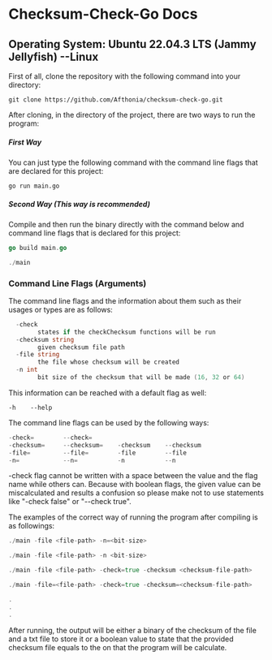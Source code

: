 # Checksum-Check-Go Docs

## Operating System: Ubuntu 22.04.3 LTS (Jammy Jellyfish) --Linux

First of all, clone the repository with the following command into your directory:

`git clone https://github.com/Afthonia/checksum-check-go.git`

After cloning, in the directory of the project, there are two ways to run the program:

##### First Way

You can just type the following command with the command line flags that are declared for this project:

`go run main.go`

##### Second Way (This way is recommended)

Compile and then run the binary directly with the command below and command line flags that is declared for this project:

```go
go build main.go

./main
```

### Command Line Flags (Arguments)

The command line flags and the information about them such as their usages or types are as follows:

```go
  -check
        states if the checkChecksum functions will be run
  -checksum string
        given checksum file path
  -file string
        the file whose checksum will be created
  -n int
        bit size of the checksum that will be made (16, 32 or 64)
```

This information can be reached with a default flag as well:

`-h    --help`

The command line flags can be used by the following ways:

```go
-check=        --check=
-checksum=     --checksum=    -checksum    --checksum
-file=         --file=        -file        --file
-n=            --n=           -n           --n
```

-check flag cannot be written with a space between the value and the flag name while others can. Because with boolean flags, the given value can be miscalculated and results a confusion so please make not to use statements like "-check false" or "--check true".

The examples of the correct way of running the program after compiling is as followings:

```go
./main -file <file-path> -n=<bit-size>

./main -file <file-path> -n <bit-size>

./main -file <file-path> -check=true -checksum <checksum-file-path>

./main -file=<file-path> -check=true -checksum=<checksum-file-path>

.
.
.

```

After running, the output will be either a binary of the checksum of the file and a txt file to store it or a boolean value to state that the provided checksum file equals to the on that the program will be calculate.
